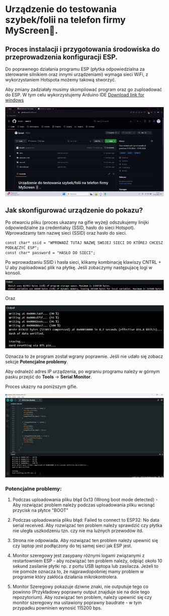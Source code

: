 # **Urządzenie do testowania szybek/folii na telefon firmy MyScreen📱.**

## Proces instalacji i przygotowania środowiska do przeprowadzenia konfiguracji ESP.  
Do poprawnego działania programu ESP (płytka odpowiedzialna za sterowanie silnikiem oraz innymi urządzeniami) wymaga sieci WiFi, z wykorzystaniem Hotspota możemy takową stworzyć. 

Aby zmiany zadziałały musimy skompilować program oraz go zuploadować do ESP. W tym celu wykorzystujemy Arduino IDE [Download link for windows](https://downloads.arduino.cc/arduino-1.8.19-windows.exe)

![](src/gif-lamel-wiekszy.gif)

## **Jak skonfigurować urządzenie do pokazu?**

Po otwarciu pliku (proces ukazany na gifie wyżej) odszukujemy linijki odpowiedzialne za credentialsy (SSID, hasło do sieci Hotspot). Wprowadzamy tam nazwę sieci (SSID) oraz hasło do sieci. 

```
const char* ssid = "WPROWADŹ TUTAJ NAZWĘ SWOJEJ SIECI DO KTÓREJ CHCESZ PODŁĄCZYĆ ESP";
const char* password = "HASŁO DO SIECI";
```

Po wprowadzaniu SSID i hasła sieci, klikamy kombinację klawiszy CNTRL + U aby zuploadować plik na płytkę. Jeśli zobaczymy następujacę logi w konsoli. 

![succesful_verification](src/succesful_verifiaction_for_program.png)

Oraz 

![succesful_upload](src/succesful_upload_of_program.png)

Oznacza to że program został wgrany poprawnie. Jeśli nie udało się zobacz sekcje **Potencjalne problemy**.

Aby odnaleźć adres IP urządzenia, po wgraniu programu należy w górnym pasku przejść do **Tools** -> **Serial Monitor**. 

Proces ukazny na poniższym gifie.

![uploading_and_looking_for_an_ip_address](src/uploading_and_looking_for_an_ip_address.gif)

### Potencjalne problemy:

1. Podczas uploadowania pliku błąd 0x13 (Wrong boot mode detected) - Aby rozwiązać problem należy podczas uploadowania pliku wcisnąć przycisk na płytce "BOOT"

2. Podczas uploadowania pliku błąd: Failed to connect to ESP32: No data serial received. Aby rozwiązać ten problem należy sprawdzić czy płytka nie uległa uszkodzeniu tzn. czy nie ma luźnych przewodów itd.

3. Strona nie odpowiada. Aby rozwiązać ten problem należy upewnić się czy laptop jest podłączony do tej samej sieci jak ESP jest.

4. Monitor szeregowy jest zasypany różnymi logami związanymi z restartowniem ESP - aby rozwiązać ten problem należy, odpiąć około 10 sekund zasilanie płytki np. z portu USB laptopa lub zasilacza. Jeżeli to nie pomoże oznacza to, że najprawdopobniej mamy problem w programie który zakłóća działania mikrokontrolera.

5. Monitor Szeregowy pokazuje dziwne znaki, nie outputuje tego co powinno (Przykładowy poprawny output znajduje sie na dole tego repozytorium). Aby rozwiązać ten problem, należy upewnić się czy monitor szeregowy ma ustawiony poprawny baudrate - w tym przypadku powninien wynosić 115200 bps.
